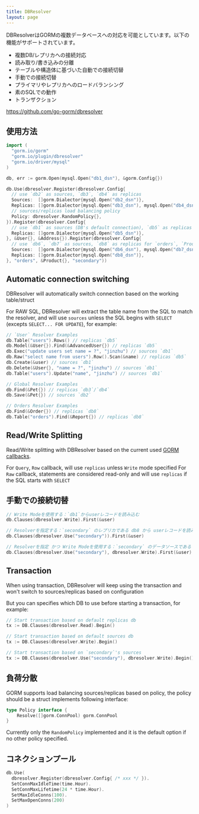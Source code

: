 ```yaml
---
title: DBResolver
layout: page
---
```


DBResolverはGORMの複数データベースへの対応を可能としています。以下の機能がサポートされています。

* 複数DB/レプリカへの接続対応
* 読み取り/書き込みの分離
* テーブルや構造体に基づいた自動での接続切替
* 手動での接続切替
* プライマリやレプリカへのロードバランシング
* 素のSQLでの動作
* トランザクション

https://github.com/go-gorm/dbresolver

## 使用方法

```go
import (
  "gorm.io/gorm"
  "gorm.io/plugin/dbresolver"
  "gorm.io/driver/mysql"
)

db, err := gorm.Open(mysql.Open("db1_dsn"), &gorm.Config{})

db.Use(dbresolver.Register(dbresolver.Config{
  // use `db2` as sources, `db3`, `db4` as replicas
  Sources:  []gorm.Dialector{mysql.Open("db2_dsn")},
  Replicas: []gorm.Dialector{mysql.Open("db3_dsn"), mysql.Open("db4_dsn")},
  // sources/replicas load balancing policy
  Policy: dbresolver.RandomPolicy{},
}).Register(dbresolver.Config{
  // use `db1` as sources (DB's default connection), `db5` as replicas for `User`, `Address`
  Replicas: []gorm.Dialector{mysql.Open("db5_dsn")},
}, &User{}, &Address{}).Register(dbresolver.Config{
  // use `db6`, `db7` as sources, `db8` as replicas for `orders`, `Product`
  Sources:  []gorm.Dialector{mysql.Open("db6_dsn"), mysql.Open("db7_dsn")},
  Replicas: []gorm.Dialector{mysql.Open("db8_dsn")},
}, "orders", &Product{}, "secondary"))
```

## Automatic connection switching

DBResolver will automatically switch connection based on the working table/struct

For RAW SQL, DBResolver will extract the table name from the SQL to match the resolver, and will use `sources` unless the SQL begins with `SELECT` (excepts `SELECT... FOR UPDATE`), for example:

```go
// `User` Resolver Examples
db.Table("users").Rows() // replicas `db5`
db.Model(&User{}).Find(&AdvancedUser{}) // replicas `db5`
db.Exec("update users set name = ?", "jinzhu") // sources `db1`
db.Raw("select name from users").Row().Scan(&name) // replicas `db5`
db.Create(&user) // sources `db1`
db.Delete(&User{}, "name = ?", "jinzhu") // sources `db1`
db.Table("users").Update("name", "jinzhu") // sources `db1`

// Global Resolver Examples
db.Find(&Pet{}) // replicas `db3`/`db4`
db.Save(&Pet{}) // sources `db2`

// Orders Resolver Examples
db.Find(&Order{}) // replicas `db8`
db.Table("orders").Find(&Report{}) // replicas `db8`
```

## Read/Write Splitting

Read/Write splitting with DBResolver based on the current used [GORM callbacks](https://gorm.io/docs/write_plugins.html).

For `Query`, `Row` callback, will use `replicas` unless `Write` mode specified For `Raw` callback, statements are considered read-only and will use `replicas` if the SQL starts with `SELECT`

## 手動での接続切替

```go
// Write Modeを使用する：`db1`からuserレコードを読み込む
db.Clauses(dbresolver.Write).First(&user)

// Resolverを指定する：`secondary` のレプリカである db8 から userレコードを読み込む
db.Clauses(dbresolver.Use("secondary")).First(&user)

// Resolverを指定 かつ Write Modeを使用する：`secondary` のデータソースである db6 または db7 からuserレコードを読み込む
db.Clauses(dbresolver.Use("secondary"), dbresolver.Write).First(&user)
```

## Transaction

When using transaction, DBResolver will keep using the transaction and won't switch to sources/replicas based on configuration

But you can specifies which DB to use before starting a transaction, for example:

```go
// Start transaction based on default replicas db
tx := DB.Clauses(dbresolver.Read).Begin()

// Start transaction based on default sources db
tx := DB.Clauses(dbresolver.Write).Begin()

// Start transaction based on `secondary`'s sources
tx := DB.Clauses(dbresolver.Use("secondary"), dbresolver.Write).Begin()
```

## 負荷分散

GORM supports load balancing sources/replicas based on policy, the policy should be a struct implements following interface:

```go
type Policy interface {
    Resolve([]gorm.ConnPool) gorm.ConnPool
}
```

Currently only the `RandomPolicy` implemented and it is the default option if no other policy specified.

## コネクションプール

```go
db.Use(
  dbresolver.Register(dbresolver.Config{ /* xxx */ }).
  SetConnMaxIdleTime(time.Hour).
  SetConnMaxLifetime(24 * time.Hour).
  SetMaxIdleConns(100).
  SetMaxOpenConns(200)
)
```
